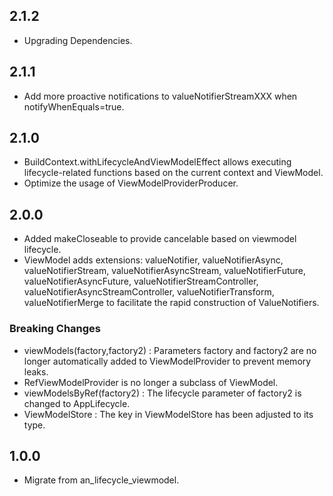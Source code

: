 ## 2.1.2

- Upgrading Dependencies.

## 2.1.1

- Add more proactive notifications to valueNotifierStreamXXX when notifyWhenEquals=true.

## 2.1.0

- BuildContext.withLifecycleAndViewModelEffect allows executing lifecycle-related functions based on
  the current context and ViewModel.
- Optimize the usage of ViewModelProviderProducer.

## 2.0.0

- Added makeCloseable to provide cancelable based on viewmodel lifecycle.
- ViewModel adds extensions: valueNotifier, valueNotifierAsync, valueNotifierStream,
  valueNotifierAsyncStream, valueNotifierFuture, valueNotifierAsyncFuture,
  valueNotifierStreamController, valueNotifierAsyncStreamController, valueNotifierTransform,
  valueNotifierMerge to facilitate the rapid construction of ValueNotifiers.

### Breaking Changes

- viewModels(factory,factory2) : Parameters factory and factory2 are no longer automatically added
  to ViewModelProvider to prevent memory leaks.
- RefViewModelProvider is no longer a subclass of ViewModel.
- viewModelsByRef(factory2) : The lifecycle parameter of factory2 is changed to AppLifecycle.
- ViewModelStore : The key in ViewModelStore has been adjusted to its type.

## 1.0.0

- Migrate from an_lifecycle_viewmodel.
